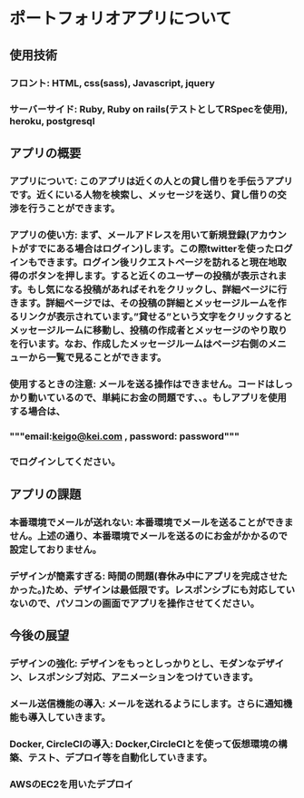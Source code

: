 # ポートフォリオアプリについて

## 使用技術

### フロント: HTML, css(sass), Javascript, jquery

### サーバーサイド: Ruby, Ruby on rails(テストとしてRSpecを使用), heroku, postgresql

## アプリの概要

### アプリについて: このアプリは近くの人との貸し借りを手伝うアプリです。近くにいる人物を検索し、メッセージを送り、貸し借りの交渉を行うことができます。

### アプリの使い方: まず、メールアドレスを用いて新規登録(アカウントがすでにある場合はログイン)します。この際twitterを使ったログインもできます。ログイン後リクエストページを訪れると現在地取得のボタンを押します。すると近くのユーザーの投稿が表示されます。もし気になる投稿があればそれをクリックし、詳細ページに行きます。詳細ページでは、その投稿の詳細とメッセージルームを作るリンクが表示されています。”貸せる”という文字をクリックするとメッセージルームに移動し、投稿の作成者とメッセージのやり取りを行います。なお、作成したメッセージルームはページ右側のメニューから一覧で見ることができます。

### 使用するときの注意: メールを送る操作はできません。コードはしっかり動いているので、単純にお金の問題です、、。もしアプリを使用する場合は、
### """email:keigo@kei.com , password: password"""
### でログインしてください。

## アプリの課題

### 本番環境でメールが送れない: 本番環境でメールを送ることができません。上述の通り、本番環境でメールを送るのにお金がかかるので設定しておりません。

### デザインが簡素すぎる: 時間の問題(春休み中にアプリを完成させたかった。)ため、デザインは最低限です。レスポンシブにも対応していないので、パソコンの画面でアプリを操作させてください。

## 今後の展望

### デザインの強化: デザインをもっとしっかりとし、モダンなデザイン、レスポンシブ対応、アニメーションをつけていきます。

### メール送信機能の導入: メールを送れるようにします。さらに通知機能も導入していきます。

### Docker, CircleCIの導入: Docker,CircleCIとを使って仮想環境の構築、テスト、デプロイ等を自動化していきます。

### AWSのEC2を用いたデプロイ

